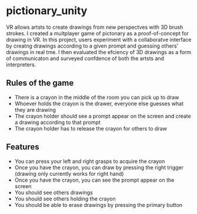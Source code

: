 # pictionary_unity

VR allows artsts to create drawings from
new perspectves with 3D brush strokes.
I created a multplayer game of pictonary
as a proof-of-concept for drawing in VR.
In this project, users experiment with a
collaboratve interface by creatng
drawings according to a given prompt
and guessing others’ drawings in real
tme. I then evaluated the efciency of
3D drawings as a form of communicaton
and surveyed confdence of both the
artsts and interpreters.

## Rules of the game
- There is a crayon in the middle of the room you can pick up to draw
- Whoever holds the crayon is the drawer, everyone else guesses what they are drawing
- The crayon holder should see a prompt appear on the screen and create a drawing according to that prompt
- The crayon holder has to release the crayon for others to draw



## Features
- You can press your left and right grasps to acquire the crayon
- Once you have the crayon, you can draw by pressing the right trigger (drawing only currently works for right hand)
- Once you have the crayon, you can see the prompt appear on the screen
- You should see others drawings
- You should see others holding the crayon
- You should be able to erase drawings by pressing the primary button

